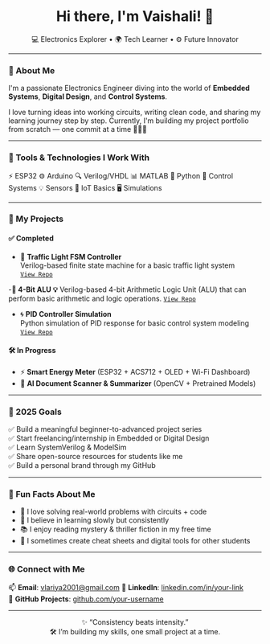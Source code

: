 <h1 align="center">Hi there, I'm Vaishali! 🌱</h1>
<p align="center">
  💻 Electronics Explorer • 🌍 Tech Learner • ⚙️ Future Innovator
</p>

---

### 🌟 About Me

I'm a passionate Electronics Engineer diving into the world of **Embedded Systems**, **Digital Design**, and **Control Systems**.

I love turning ideas into working circuits, writing clean code, and sharing my learning journey step by step. Currently, I'm building my project portfolio from scratch — one commit at a time 👩‍💻✨

---

### 🔧 Tools & Technologies I Work With
⚡ ESP32 ⚙️ Arduino 🔍 Verilog/VHDL
📊 MATLAB 🐍 Python 📐 Control Systems
💡 Sensors 🧠 IoT Basics 🖥️ Simulations


---

### 📂 My Projects

#### ✅ Completed
- 🛑 **Traffic Light FSM Controller**  
  Verilog-based finite state machine for a basic traffic light system  
  [`View Repo`](https://github.com/Vaishaliisha/Traffic-Light-FSM-Controller.git)

-**🔢 4-Bit ALU  💡** 
 Verilog-based 4-bit Arithmetic Logic Unit (ALU) that can perform basic arithmetic and logic operations.
  [`View Repo`](https://github.com/your-username/smart-irrigation-system)

- 🌀 **PID Controller Simulation**  
  Python simulation of PID response for basic control system modeling  
  [`View Repo`](https://github.com/your-username/pid-controller-simulation)

#### 🛠️ In Progress
- ⚡ **Smart Energy Meter** (ESP32 + ACS712 + OLED + Wi-Fi Dashboard)
- 📄 **AI Document Scanner & Summarizer** (OpenCV + Pretrained Models)

---

### 🎯 2025 Goals

✅ Build a meaningful beginner-to-advanced project series  
✅ Start freelancing/internship in Embedded or Digital Design  
✅ Learn SystemVerilog & ModelSim  
✅ Share open-source resources for students like me  
✅ Build a personal brand through my GitHub

---

### 💬 Fun Facts About Me

- 🧠 I love solving real-world problems with circuits + code  
- 🧘 I believe in learning slowly but consistently  
- 📚 I enjoy reading mystery & thriller fiction in my free time  
- 🧾 I sometimes create cheat sheets and digital tools for other students

---

### 🌐 Connect with Me

📫 **Email**: vlariya2001@gmail.com
🔗 **LinkedIn**: [linkedin.com/in/your-link](www.linkedin.com/in/vaishalilariya2001)  
📁 **GitHub Projects**: [github.com/your-username](https://github.com/your-username)

---

<p align="center">
  ✨ “Consistency beats intensity.”<br>
  🛠️ I’m building my skills, one small project at a time.
</p>




